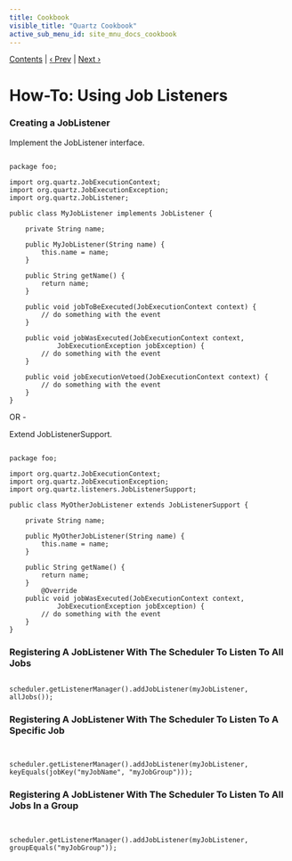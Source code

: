 ```yaml
---
title: Cookbook
visible_title: "Quartz Cookbook"
active_sub_menu_id: site_mnu_docs_cookbook
---
```

<div class="secNavPanel"><a href=".">Contents</a> | <a href="JobTriggers.html">&lsaquo;&nbsp;Prev</a> | <a href="TriggerListeners.html">Next&nbsp;&rsaquo;</a></div>





# How-To: Using Job Listeners

### Creating a JobListener

Implement the JobListener interface.

<pre class="prettyprint highlight"><code class="language-java" data-lang="java">
package foo;

import org.quartz.JobExecutionContext;
import org.quartz.JobExecutionException;
import org.quartz.JobListener;

public class MyJobListener implements JobListener {

    private String name;

    public MyJobListener(String name) {
        this.name = name;
    }

    public String getName() {
        return name;
    }

    public void jobToBeExecuted(JobExecutionContext context) {
        // do something with the event
    }

    public void jobWasExecuted(JobExecutionContext context,
            JobExecutionException jobException) {
        // do something with the event
    }

    public void jobExecutionVetoed(JobExecutionContext context) {
        // do something with the event
    }
}
</code></pre>


OR -

Extend JobListenerSupport.

<pre class="prettyprint highlight"><code class="language-java" data-lang="java">
package foo;

import org.quartz.JobExecutionContext;
import org.quartz.JobExecutionException;
import org.quartz.listeners.JobListenerSupport;

public class MyOtherJobListener extends JobListenerSupport {

    private String name;

    public MyOtherJobListener(String name) {
        this.name = name;
    }

    public String getName() {
        return name;
    }
        @Override
    public void jobWasExecuted(JobExecutionContext context,
            JobExecutionException jobException) {
        // do something with the event
    }
}
</code></pre>


### Registering A JobListener With The Scheduler To Listen To All Jobs


<pre class="prettyprint highlight"><code class="language-java" data-lang="java">
scheduler.getListenerManager().addJobListener(myJobListener, allJobs());
</code></pre>


### Registering A JobListener With The Scheduler To Listen To A Specific Job


<pre class="prettyprint highlight"><code class="language-java" data-lang="java">

scheduler.getListenerManager().addJobListener(myJobListener, keyEquals(jobKey("myJobName", "myJobGroup")));
</code></pre>


### Registering A JobListener With The Scheduler To Listen To All Jobs In a Group


<pre class="prettyprint highlight"><code class="language-java" data-lang="java">

scheduler.getListenerManager().addJobListener(myJobListener, groupEquals("myJobGroup"));
</code></pre>





